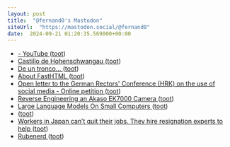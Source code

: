 ```yaml
---
layout: post
title:  "@fernand0's Mastodon"
siteUrl:  "https://mastodon.social/@fernand0"
date:  2024-09-21 01:20:35.569000+00:00
---
```

*  [- YouTube ](https://www.youtube.com/watch?v=SjUQLryotAk&amp%3Bfeature=youtu.b) ([toot](https://mastodon.social/@fernand0/113172914868530684))
*  [Castillo de Hohenschwangau ](https://www.flickr.com/photos/fernand0/53993704776) ([toot](https://mastodon.social/@fernand0/113172898976996628))
*  [De un tronco… ](https://avecesunafoto.wordpress.com/2024/09/20/de-un-tronco) ([toot](https://mastodon.social/@fernand0/113171983331415140))
*  [About FastHTML ](https://about.fastht.ml) ([toot](https://mastodon.social/@fernand0/113171111713598536))
*  [Open letter to the German Rectors' Conference (HRK) on the use of social media - Online petition ](https://www.openpetition.de/petition/online/open-letter-to-the-german-rectors-conference-hrk-on-the-use-of-social-medi) ([toot](https://mastodon.social/@fernand0/113170764398844688))
*  [Reverse Engineering an Akaso EK7000 Camera ](https://www.hotelexistence.ca/reverse-engineer-akaso-ek7000) ([toot](https://mastodon.social/@fernand0/113170555187173699))
*  [Large Language Models On Small Computers ](https://hackaday.com/2024/09/07/large-language-models-on-small-computers) ([toot](https://mastodon.social/@fernand0/113170366295652875))
*  [ ](https://mastodon.social/@sergiojimenez) ([toot](https://mastodon.social/@fernand0/113170064210490156))
*  [Workers in Japan can’t quit their jobs. They hire resignation experts to help ](https://edition.cnn.com/2024/08/31/business/japan-workers-resignation-agencies-intl-hnk/index.htm) ([toot](https://mastodon.social/@fernand0/113169668620138609))
*  [Rubenerd ](https://rubenerd.com/the-email-is-authentication-pattern) ([toot](https://mastodon.social/@fernand0/113169334249366307))
